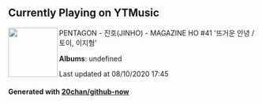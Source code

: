 ## Currently Playing on YTMusic

[<img align="left" width="100" src="https://i.ytimg.com/vi/xD7vFOsdLKc/sddefault.jpg?sqp=-oaymwEWCJADEOEBIAQqCghqEJQEGHgg6AJIWg&rs">](https://music.youtube.com/channel/UCn3iVeuDQtYOG-lpzMN5SZw)

PENTAGON - 진호(JINHO) - MAGAZINE HO #41 '뜨거운 안녕 / 토이, 이지형'

**Albums**: undefined

Last updated at 08/10/2020 17:45

#### Generated with [20chan/github-now](https://github.com/20chan/github-now)


<!--
**20chan/20chan** is a ✨ _special_ ✨ repository because its `README.md` (this file) appears on your GitHub profile.

Here are some ideas to get you started:

- 🔭 I’m currently working on ...
- 🌱 I’m currently learning ...
- 👯 I’m looking to collaborate on ...
- 🤔 I’m looking for help with ...
- 💬 Ask me about ...
- 📫 How to reach me: ...
- 😄 Pronouns: ...
- ⚡ Fun fact: ...
-->
